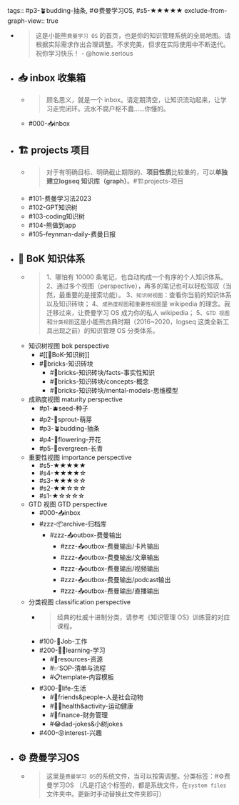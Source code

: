 tags:: #p3-🪴budding-抽条, #⚙️费曼学习OS, #s5-★★★★★
exclude-from-graph-view:: true

- > 这是小能熊`费曼学习 OS` 的首页，也是你的知识管理系统的全局地图。请根据实际需求作出合理调整。不求完美，但求在实际使用中不断迭代。
  祝你学习快乐！ - @howie.serious
- ## 📥 inbox 收集箱
	- > 顾名思义，就是一个 inbox。请定期清空，让知识流动起来，让学习走完闭环。流水不腐户枢不蠹……你懂的。
	- #000-📥inbox
- ## 🏗️ projects 项目
	- > 对于有明确目标、明确截止期限的、**项目性质**比较重的，可以**单独建立logseq 知识库（graph）**。#🏗️projects-项目
	- #101-费曼学习法2023
	- #102-GPT知识树
	- #103-coding知识树
	- #104-熊做到app
	- #105-feynman-daily-费曼日报
- ## 🌲 BoK 知识体系
	- > 1、哪怕有 10000 条笔记，也自动构成一个有序的个人知识体系。
	  2、通过多个视图（perspective），再多的笔记也可以轻松驾驭（当然，最重要的是搜索功能）。
	  3、`知识树视图`：查看你当前的知识体系以及知识砖块；
	  4、`成熟度视图`和`重要性视图`是 wikipedia 的理念。我迁移过来，让费曼学习 OS 成为你的私人 wikipedia；
	  5、`GTD 视图`和`分类视图`这是小能熊古典时期（2016~2020，logseq 这类全新工具出现之前）的知识管理 OS 分类体系。
	- 知识树视图 bok perspective
		- #[[🌲BoK-知识树]]
		- #🧱bricks-知识砖块
			- #🧱bricks-知识砖块/facts-事实性知识
			- #🧱bricks-知识砖块/concepts-概念
			- #🧱bricks-知识砖块/mental-models-思维模型
	- 成熟度视图 maturity perspective
		- #p1-🫐seed-种子
		- #p2-🌱sprout-萌芽
		- #p3-🪴budding-抽条
		- #p4-🌸flowering-开花
		- #p5-🌲evergreen-长青
	- 重要性视图 importance perspective
		- #s5-★★★★★
		- #s4-★★★★☆
		- #s3-★★★☆☆
		- #s2-★★☆☆☆
		- #s1-★☆☆☆☆
	- GTD 视图 GTD perspective
		- #000-📥inbox
		- #zzz-📦archive-归档库
			- #zzz-📤outbox-费曼输出
				- #zzz-📤outbox-费曼输出/卡片输出
				- #zzz-📤outbox-费曼输出/文章输出
				- #zzz-📤outbox-费曼输出/视频输出
				- #zzz-📤outbox-费曼输出/podcast输出
				- #zzz-📤outbox-费曼输出/直播输出
	- 分类视图 classification perspective
		- > 经典的杜威十进制分类，请参考《知识管理 OS》训练营的对应课程。
		- #100-👷Job-工作
		- #200-🧑‍🎓learning-学习
			- #💎resources-资源
			- #✅SOP-清单与流程
			- #📋template-内容模板
		- #300-🌈life-生活
			- #👫friends&people-人是社会动物
			- #🏃‍♂️health&activity-运动健康
			- #🤑finance-财务管理
			- #😂dad-jokes&小树jokes
		- #400-😝interest-兴趣
- ## ⚙️ 费曼学习OS
	- > 这里是`费曼学习 OS`的系统文件，当可以按需调整。分类标签：#⚙️费曼学习OS （凡是打这个标签的，都是系统文件，在`system files`文件夹中。更新时手动替换此文件夹即可）
